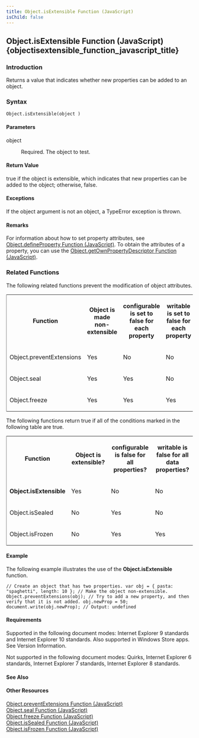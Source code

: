 ```yaml
---
title: Object.isExtensible Function (JavaScript)
isChild: false
---
```


## Object.isExtensible Function (JavaScript) {objectisextensible_function_javascript_title}

### Introduction 

 Returns a value that indicates whether new properties can be added to an object.

### Syntax 

```
Object.isExtensible(object )
```

#### Parameters 

<div id="parametersSection" class="section" name="collapseableSection" style="">
  <dl class="authored">
    <dt>
      <span class="parameter" sdata="paramReference" xmlns:util="util">object</span>
    </dt>
    <dd>
      <p xmlns:util="util">
        Required. The object to test.
      </p>
    </dd>
  </dl>
</div>

#### Return Value 

<div id="sectionSection0" class="section" name="collapseableSection" style="" expanded="true">
  <p xmlns:util="util">
    <span sdata="langKeyword" value="true"><span class="keyword">true</span></span> if the object is extensible, which indicates that new properties can be added to the object; otherwise,
    <span sdata="langKeyword" value="false"><span class="keyword">false</span></span>.
  </p>
</div>

#### Exceptions 

<div id="ddueExceptionsSection" class="section" name="collapseableSection" style="">
  <p xmlns:util="util">
    If the <span class="parameter" sdata="paramReference">object</span> argument is not an object, a <span sdata="langKeyword" value="TypeError"><span class="keyword">TypeError</span></span>
    exception is thrown.
  </p>
</div>

#### Remarks 

<div id="languageReferenceRemarksSection" class="section" name="collapseableSection" style="">
  <p xmlns:util="util">
    For information about how to set property attributes, see <span sdata="link"><a href="c5d05346-940a-40c2-b12a-e8b25abc8d46.htm">Object.defineProperty Function (JavaScript)</a></span>. To obtain
    the attributes of a property, you can use the <span sdata="link"><a href="8f0e1c90-c4f9-44c4-bf76-726bacecbc14.htm">Object.getOwnPropertyDescriptor Function (JavaScript)</a></span>.
  </p>
  <p xmlns:util="util"></p>
  <h3 class="subHeading">
    Related Functions
  </h3>
  <div class="subsection">
    <p xmlns:util="util">
      The following related functions prevent the modification of object attributes.
    </p>
    <div class="caption"></div>
    <div class="tableSection">
      <table width="50%" cellspacing="2" cellpadding="5" frame="lhs">
        <tr>
          <th>
            <p xmlns:util="util">
              Function
            </p>
          </th>
          <th>
            <p xmlns:util="util">
              Object is made non-extensible
            </p>
          </th>
          <th>
            <p xmlns:util="util">
              <span sdata="langKeyword" value="configurable"><span class="keyword">configurable</span></span> is set to <span sdata="langKeyword" value="false"><span class=
              "keyword">false</span></span> for each property
            </p>
          </th>
          <th>
            <p xmlns:util="util">
              <span sdata="langKeyword" value="writable"><span class="keyword">writable</span></span> is set to <span sdata="langKeyword" value="false"><span class="keyword">false</span></span> for
              each property
            </p>
          </th>
        </tr>
        <tr>
          <td>
            <p xmlns:util="util">
              Object.preventExtensions
            </p>
          </td>
          <td>
            <p xmlns:util="util">
              Yes
            </p>
          </td>
          <td>
            <p xmlns:util="util">
              No
            </p>
          </td>
          <td>
            <p xmlns:util="util">
              No
            </p>
          </td>
        </tr>
        <tr>
          <td>
            <p xmlns:util="util">
              Object.seal
            </p>
          </td>
          <td>
            <p xmlns:util="util">
              Yes
            </p>
          </td>
          <td>
            <p xmlns:util="util">
              Yes
            </p>
          </td>
          <td>
            <p xmlns:util="util">
              No
            </p>
          </td>
        </tr>
        <tr>
          <td>
            <p xmlns:util="util">
              Object.freeze
            </p>
          </td>
          <td>
            <p xmlns:util="util">
              Yes
            </p>
          </td>
          <td>
            <p xmlns:util="util">
              Yes
            </p>
          </td>
          <td>
            <p xmlns:util="util">
              Yes
            </p>
          </td>
        </tr>
      </table>
    </div>
    <p xmlns:util="util">
      The following functions return <span sdata="langKeyword" value="true"><span class="keyword">true</span></span> if all of the conditions marked in the following table are true.
    </p>
    <div class="caption"></div>
    <div class="tableSection">
      <table width="50%" cellspacing="2" cellpadding="5" frame="lhs">
        <tr>
          <th>
            <p xmlns:util="util">
              Function
            </p>
          </th>
          <th>
            <p xmlns:util="util">
              Object is extensible?
            </p>
          </th>
          <th>
            <p xmlns:util="util">
              <span sdata="langKeyword" value="configurable"><span class="keyword">configurable</span></span> is <span sdata="langKeyword" value="false"><span class="keyword">false</span></span> for
              all properties?
            </p>
          </th>
          <th>
            <p xmlns:util="util">
              <span sdata="langKeyword" value="writable"><span class="keyword">writable</span></span> is <span sdata="langKeyword" value="false"><span class="keyword">false</span></span> for all data
              properties?
            </p>
          </th>
        </tr>
        <tr>
          <td>
            <p xmlns:util="util">
              <b>Object.isExtensible</b>
            </p>
          </td>
          <td>
            <p xmlns:util="util">
              Yes
            </p>
          </td>
          <td>
            <p xmlns:util="util">
              No
            </p>
          </td>
          <td>
            <p xmlns:util="util">
              No
            </p>
          </td>
        </tr>
        <tr>
          <td>
            <p xmlns:util="util">
              Object.isSealed
            </p>
          </td>
          <td>
            <p xmlns:util="util">
              No
            </p>
          </td>
          <td>
            <p xmlns:util="util">
              Yes
            </p>
          </td>
          <td>
            <p xmlns:util="util">
              No
            </p>
          </td>
        </tr>
        <tr>
          <td>
            <p xmlns:util="util">
              Object.isFrozen
            </p>
          </td>
          <td>
            <p xmlns:util="util">
              No
            </p>
          </td>
          <td>
            <p xmlns:util="util">
              Yes
            </p>
          </td>
          <td>
            <p xmlns:util="util">
              Yes
            </p>
          </td>
        </tr>
      </table>
    </div>
  </div>
</div>

#### Example 

<p xmlns:util="util">
  The following example illustrates the use of the <b>Object.isExtensible</b> function.
</p>

```
// Create an object that has two properties. var obj = { pasta: "spaghetti", length: 10 }; // Make the object non-extensible. Object.preventExtensions(obj); // Try to add a new property, and then
verify that it is not added. obj.newProp = 50; document.write(obj.newProp); // Output: undefined
```

#### Requirements 

<div id="requirementsTitleSection" class="section" name="collapseableSection" style="">
  <p xmlns:util="util"></p>
  <p>
    Supported in the following document modes: Internet Explorer 9 standards and Internet Explorer 10 standards. Also supported in Windows Store apps. See Version Information.
  </p>
  <p>
    Not supported in the following document modes: Quirks, Internet Explorer 6 standards, Internet Explorer 7 standards, Internet Explorer 8 standards.
  </p>
</div>

#### See Also 

<div id="seeAlsoSection" class="section" name="collapseableSection" style="">
  <h4 class="subHeading">
    Other Resources
  </h4>
  <div class="seeAlsoStyle">
    <span sdata="link" xmlns:util="util"><a href="e6b48197-2374-4437-a9fe-519dd45a2077.htm">Object.preventExtensions Function (JavaScript)</a></span>
  </div>
  <div class="seeAlsoStyle">
    <span sdata="link" xmlns:util="util"><a href="e72c804a-4dab-4ec9-b9df-9c9c908aa12d.htm">Object.seal Function (JavaScript)</a></span>
  </div>
  <div class="seeAlsoStyle">
    <span sdata="link" xmlns:util="util"><a href="83ffe193-0a37-4e0c-9b66-44c422765fb3.htm">Object.freeze Function (JavaScript)</a></span>
  </div>
  <div class="seeAlsoStyle">
    <span sdata="link" xmlns:util="util"><a href="af4f192e-cebe-44b9-8eef-90c096f5ae8f.htm">Object.isSealed Function (JavaScript)</a></span>
  </div>
  <div class="seeAlsoStyle">
    <span sdata="link" xmlns:util="util"><a href="6cf1bbc6-56e8-429b-8e2c-0024fa614acc.htm">Object.isFrozen Function (JavaScript)</a></span>
  </div>
</div>


